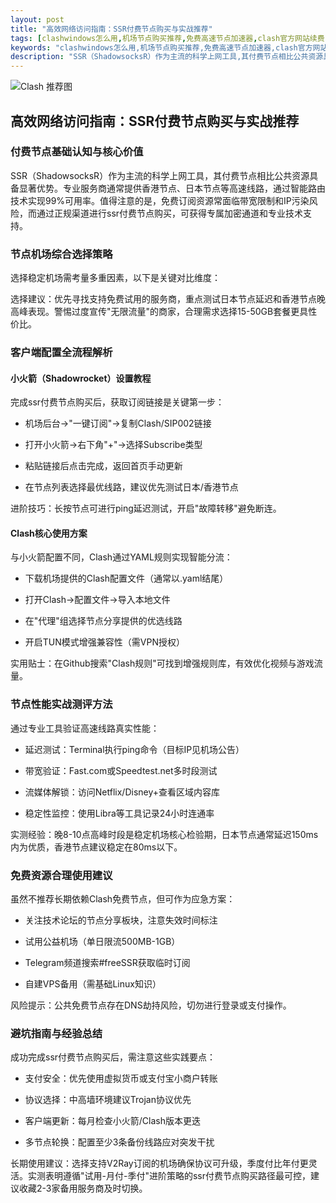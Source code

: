 ```yaml
---
layout: post
title: "高效网络访问指南：SSR付费节点购买与实战推荐"
tags: [clashwindows怎么用,机场节点购买推荐,免费高速节点加速器,clash官方网站续费,Clash是独立ip吗]
keywords: "clashwindows怎么用,机场节点购买推荐,免费高速节点加速器,clash官方网站续费,Clash是独立ip吗"
description: "SSR（ShadowsocksR）作为主流的科学上网工具,其付费节点相比公共资源具备显著优势。专业服务商通常提供香港节点、日本节点等高速线路,通过智能路由技术实现99%可用率。值得注意的是,免费订阅资源常面临带宽限制和IP污染风险,而通过正规渠道进行ssr付费节点购买,可获得专属加密通道和专业技术支持。"
---
```


![Clash 推荐图](https://clashjd.github.io/assets/img/clash订阅节点购买.png)

## 高效网络访问指南：SSR付费节点购买与实战推荐

### 付费节点基础认知与核心价值

SSR（ShadowsocksR）作为主流的科学上网工具，其付费节点相比公共资源具备显著优势。专业服务商通常提供香港节点、日本节点等高速线路，通过智能路由技术实现99%可用率。值得注意的是，免费订阅资源常面临带宽限制和IP污染风险，而通过正规渠道进行ssr付费节点购买，可获得专属加密通道和专业技术支持。

### 节点机场综合选择策略

选择稳定机场需考量多重因素，以下是关键对比维度：

选择建议：优先寻找支持免费试用的服务商，重点测试日本节点延迟和香港节点晚高峰表现。警惕过度宣传"无限流量"的商家，合理需求选择15-50GB套餐更具性价比。

### 客户端配置全流程解析

#### 小火箭（Shadowrocket）设置教程

完成ssr付费节点购买后，获取订阅链接是关键第一步：

- 机场后台→"一键订阅"→复制Clash/SIP002链接

- 打开小火箭→右下角"+"→选择Subscribe类型

- 粘贴链接后点击完成，返回首页手动更新

- 在节点列表选择最优线路，建议优先测试日本/香港节点

进阶技巧：长按节点可进行ping延迟测试，开启"故障转移"避免断连。

#### Clash核心使用方案

与小火箭配置不同，Clash通过YAML规则实现智能分流：

- 下载机场提供的Clash配置文件（通常以.yaml结尾）

- 打开Clash→配置文件→导入本地文件

- 在"代理"组选择节点分享提供的优选线路

- 开启TUN模式增强兼容性（需VPN授权）

实用贴士：在Github搜索"Clash规则"可找到增强规则库，有效优化视频与游戏流量。

### 节点性能实战测评方法

通过专业工具验证高速线路真实性能：

- 延迟测试：Terminal执行ping命令（目标IP见机场公告）

- 带宽验证：Fast.com或Speedtest.net多时段测试

- 流媒体解锁：访问Netflix/Disney+查看区域内容库

- 稳定性监控：使用Libra等工具记录24小时连通率

实测经验：晚8-10点高峰时段是稳定机场核心检验期，日本节点通常延迟150ms内为优质，香港节点建议稳定在80ms以下。

### 免费资源合理使用建议

虽然不推荐长期依赖Clash免费节点，但可作为应急方案：

- 关注技术论坛的节点分享板块，注意失效时间标注

- 试用公益机场（单日限流500MB-1GB）

- Telegram频道搜索#freeSSR获取临时订阅

- 自建VPS备用（需基础Linux知识）

风险提示：公共免费节点存在DNS劫持风险，切勿进行登录或支付操作。

### 避坑指南与经验总结

成功完成ssr付费节点购买后，需注意这些实践要点：

- 支付安全：优先使用虚拟货币或支付宝小商户转账

- 协议选择：中高墙环境建议Trojan协议优先

- 客户端更新：每月检查小火箭/Clash版本更迭

- 多节点轮换：配置至少3条备份线路应对突发干扰

长期使用建议：选择支持V2Ray订阅的机场确保协议可升级，季度付比年付更灵活。实测表明遵循"试用-月付-季付"进阶策略的ssr付费节点购买路径最可控，建议收藏2-3家备用服务商及时切换。